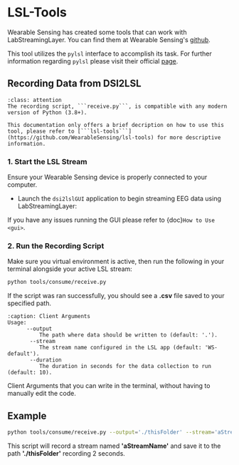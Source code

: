 # LSL-Tools

Wearable Sensing has created some tools that can work with LabStreamingLayer. You can find them at Wearable Sensing's [github](https://github.com/WearableSensing/lsl-tools).

This tool utilizes the ```pylsl``` interface to accomplish its task. For further information regarding ```pylsl``` please visit their official [page](https://github.com/labstreaminglayer/pylsl).

## Recording Data from DSI2LSL

```{admonition} Note
:class: attention
The recording script, ```receive.py```, is compatible with any modern version of Python (3.8+).

This documentation only offers a brief decription on how to use this tool, please refer to [```lsl-tools```](https://github.com/WearableSensing/lsl-tools) for more descriptive information.
```

### 1. Start the LSL Stream



Ensure your Wearable Sensing device is properly connected to your computer.

* Launch the ```dsi2lslGUI``` application to begin streaming EEG data using LabStreamingLayer: 

If you have any issues running the GUI please refer to {doc}`How to Use <gui>`.

### 2. Run the Recording Script

Make sure you virtual environment is active, then run the following in your terminal alongside your active LSL stream:

```sh
python tools/consume/receive.py
```

If the script was ran successfully, you should see a **.csv** file saved to your specified path.

```{code-block} text
:caption: Client Arguments
Usage: 
      --output
          The path where data should be written to (default: '.').
       --stream
          The stream name configured in the LSL app (default: 'WS-default').
       --duration
          The duration in seconds for the data collection to run (default: 10).
```

Client Arguments that you can write in the terminal, without having to manually edit the code.

## Example

```sh
python tools/consume/receive.py --output='./thisFolder' --stream='aStreamName' --duration=2
```

This script will record a stream named **'aStreamName'** and save it to the path **'./thisFolder'** recording 2 seconds.
